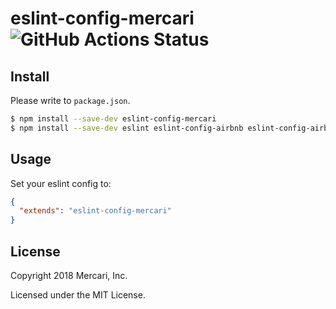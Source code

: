 # eslint-config-mercari ![GitHub Actions Status](https://github.com/mercari/eslint-config-mercari/workflows/test/badge.svg?branch=main)

## Install

Please write to `package.json`.

```bash
$ npm install --save-dev eslint-config-mercari
$ npm install --save-dev eslint eslint-config-airbnb eslint-config-airbnb-base eslint-config-flowtype eslint-config-import eslint-config-jsx-a11y eslint-config-react
```

## Usage

Set your eslint config to:

```json
{
  "extends": "eslint-config-mercari"
}
```

## License

Copyright 2018 Mercari, Inc.

Licensed under the MIT License.
